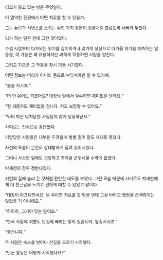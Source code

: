 리코가 앓고 있는 병은 무엇일까.

이 열악한 환경에서 어떤 치료를 할 수 있을까.

그는 뉴런과 시냅스를 스치는 수만 가지 질문이 강물처럼 흐르도록 내버려 두었다.

뇌가 하는 일은 원래 그런 것이었다.

수렵 시절부터 다가오는 위기를 감지하거나 갖가지 상상으로 다가올 위기를 예측하는 일 등등, 이 기능은 꽤 유용하지만 과하게 작동하면 사람을 망친다.

그리고 지금은 그 작동을 잠시 꺼둘 시기였다.

어떤 정보는 머리가 아니라 몸으로 부딪쳐야만 알 수 있기에.

“슬슬 가시죠.”

“더 안 쉬어도 되겠어요? 대장님 앞에서 실수하면 재미없을 텐데요.”

“절 괴롭혀도 재미없을 겁니다. 저도 보장할 수 있어요.”

“닥터 박은 납치당한 사람답지 않게 당당하군요.”

사미르는 진심으로 감탄했다.

피랍당한 사람들은 대부분 두려움에 벌벌 떨어 말도 제대로 못했다.

자신의 목숨이 온전히 상대방에게 달려 있어서였다.

그러니 사소한 일에도 긴장하고 촉각을 곤두세울 수밖에 없었다.

박재현의 경우 정반대였다.

지인의 집에 놀러 온 것처럼 편안한 태도를 보였다. 그런 모습 때문에 사미르도 박재현에게 더 친근감을 느끼고 편하게 대할 수 있었고 말이다.

“대장이 아프다면서요. 날 죽이면 치료를 못 받을 텐데 그걸 바라고 병원을 습격하지는 않았을 거 아니에요.”

“하하하, 그거야 맞는 말이죠.”

“한국 속담에 쇠뿔도 단김에 빼라는 말이 있습니다. 앞장서시죠.”

“좋습니다.”

두 사람은 숙소를 벗어나 산길을 오르기 시작했다.

“반군 활동은 어떻게 시작했나요?”